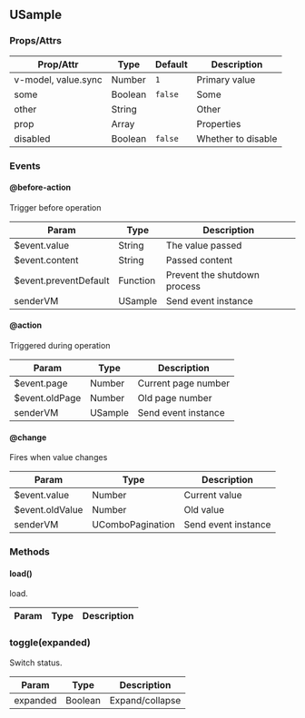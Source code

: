 ## USample
### Props/Attrs

| Prop/Attr | Type | Default | Description |
| --------- | ---- | ------- | ----------- |
| v-model, value.sync | Number | `1` | Primary value |
| some | Boolean | `false` | Some |
| other | String | | Other |
| prop | Array | | Properties |
| disabled | Boolean | `false` | Whether to disable |

### Events

#### @before-action

Trigger before operation

| Param | Type | Description |
| ----- | ---- | ----------- |
| $event.value | String | The value passed |
| $event.content | String | Passed content |
| $event.preventDefault | Function | Prevent the shutdown process |
| senderVM | USample | Send event instance |

#### @action

Triggered during operation

| Param | Type | Description |
| ----- | ---- | ----------- |
| $event.page | Number | Current page number |
| $event.oldPage | Number | Old page number |
| senderVM | USample | Send event instance |

#### @change

Fires when value changes

| Param | Type | Description |
| ----- | ---- | ----------- |
| $event.value | Number | Current value |
| $event.oldValue | Number | Old value |
| senderVM | UComboPagination | Send event instance |

### Methods

#### load()

load.

| Param | Type | Description |
| ----- | ---- | ----------- |

### toggle(expanded)

Switch status.

| Param | Type | Description |
| ----- | ---- | ----------- |
| expanded | Boolean | Expand/collapse |
